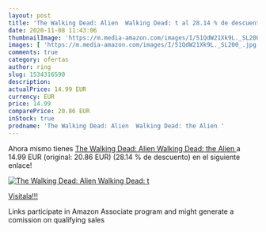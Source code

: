 ```yaml
---
layout: post
title: 'The Walking Dead: Alien  Walking Dead: t al 28.14 % de descuento'
date: 2020-11-08 11:43:06
thumbnailImage: 'https://m.media-amazon.com/images/I/51QdW21Xk9L._SL200_.jpg'
images: [ 'https://m.media-amazon.com/images/I/51QdW21Xk9L._SL200_.jpg' ]
comments: true
category: ofertas
author: ring
slug: 1534316590
description:
actualPrice: 14.99 EUR
currency: EUR
price: 14.99
comparePrice: 20.86 EUR
inStock: true
prodname: 'The Walking Dead: Alien  Walking Dead: the Alien '
---
```


Ahora mismo tienes [The Walking Dead: Alien  Walking Dead: the Alien ](https://www.amazon.es/dp/1534316590/?tag=tolees-21) a 14.99 EUR (original: 20.86 EUR) (28.14 %  de descuento) en el siguiente enlace!

[![The Walking Dead: Alien  Walking Dead: t](https://m.media-amazon.com/images/I/51QdW21Xk9L._SL200_.jpg)](https://www.amazon.es/dp/1534316590/?tag=tolees-21)

[Visítala!!!](https://www.amazon.es/dp/1534316590/?tag=tolees-21)

Links participate in Amazon Associate program and might generate a comission on qualifying sales
